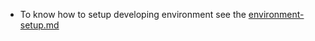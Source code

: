 * To know how to setup developing environment see the [environment-setup.md](./environment-setup.md)
